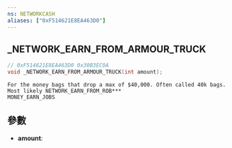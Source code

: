 ```yaml
---
ns: NETWORKCASH
aliases: ["0xF514621E8EA463D0"]
---
```

## _NETWORK_EARN_FROM_ARMOUR_TRUCK

```c
// 0xF514621E8EA463D0 0x30B3EC0A
void _NETWORK_EARN_FROM_ARMOUR_TRUCK(int amount);
```

```
For the money bags that drop a max of $40,000. Often called 40k bags.  
Most likely NETWORK_EARN_FROM_ROB***  
MONEY_EARN_JOBS  
```

## 參數
* **amount**: 


